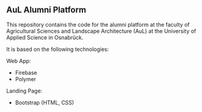 ## AuL Alumni Platform

This repository contains the code for the alumni platform at the faculty of Agricultural Sciences and Landscape Architecture (AuL) at the University of Applied Science in Osnabrück.

It is based on the following technologies:

Web App:
- Firebase
- Polymer

Landing Page:
- Bootstrap (HTML, CSS)